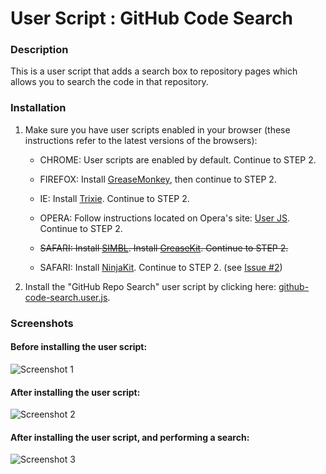 User Script : GitHub Code Search
================================

### Description ###

This is a user script that adds a search box to repository 
pages which allows you to search the code in that repository.


### Installation ###

1. Make sure you have user scripts enabled in your browser (these instructions refer to the latest versions of the browsers):  

    * CHROME: User scripts are enabled by default. Continue to STEP 2.

    * FIREFOX: Install [GreaseMonkey](https://addons.mozilla.org/en-US/firefox/addon/greasemonkey/), then continue to STEP 2.

    * IE: Install [Trixie](http://www.bhelpuri.net/Trixie/). Continue to STEP 2.

    * OPERA: Follow instructions located on Opera's site: [User JS](http://www.opera.com/docs/userjs/). Continue to STEP 2.

    * <del>SAFARI: Install [SIMBL](http://www.culater.net/software/SIMBL/SIMBL.php). Install [GreaseKit](http://8-p.info/greasekit/). Continue to STEP 2.</del>

    * SAFARI: Install [NinjaKit](http://d.hatena.ne.jp/os0x/20100612/1276330696). Continue to STEP 2. (see [Issue #2](https://github.com/skratchdot/github-code-search.user.js/issues/2))

2. Install the "GitHub Repo Search" user script by clicking here: [github-code-search.user.js](https://github.com/skratchdot/github-code-search.user.js/raw/master/github-code-search.user.js).  

### Screenshots ###

#### Before installing the user script: ####
  
![Screenshot 1](https://github.com/skratchdot/github-code-search.user.js/raw/master/images/screen1.png)
  
#### After installing the user script: ####
  
![Screenshot 2](https://github.com/skratchdot/github-code-search.user.js/raw/master/images/screen2.png)
  
#### After installing the user script, and performing a search: ####
  
![Screenshot 3](https://github.com/skratchdot/github-code-search.user.js/raw/master/images/screen3.png)
  
  